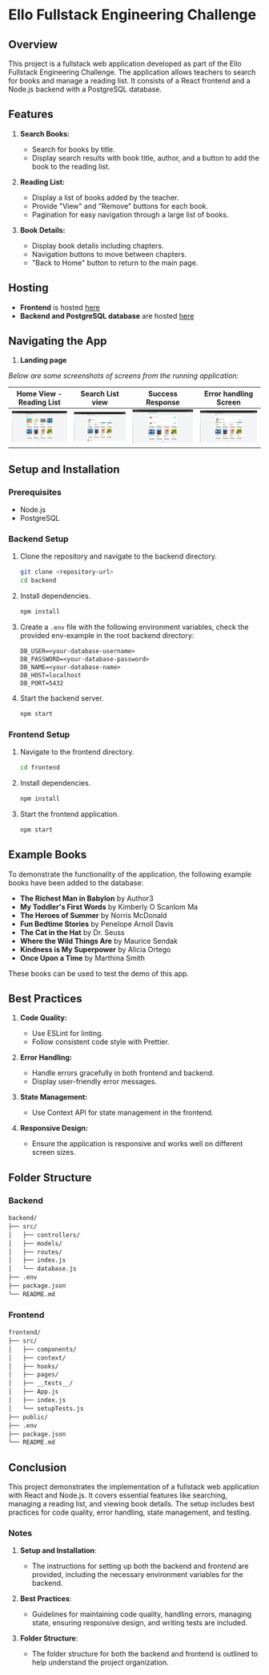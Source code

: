 # Ello Fullstack Engineering Challenge

## Overview

This project is a fullstack web application developed as part of the Ello Fullstack Engineering Challenge. The application allows teachers to search for books and manage a reading list. It consists of a React frontend and a Node.js backend with a PostgreSQL database.

## Features

1. **Search Books:**

   - Search for books by title.
   - Display search results with book title, author, and a button to add the book to the reading list.

2. **Reading List:**

   - Display a list of books added by the teacher.
   - Provide "View" and "Remove" buttons for each book.
   - Pagination for easy navigation through a large list of books.

3. **Book Details:**
   - Display book details including chapters.
   - Navigation buttons to move between chapters.
   - "Back to Home" button to return to the main page.

## Hosting

- **Frontend** is hosted [here](https://ello-fullstack-take-home-test.vercel.app/)
- **Backend and PostgreSQL database** are hosted [here](https://ello-fullstack-take-home-test.onrender.com/)

## Navigating the App

1. **Landing page**

_Below are some screenshots of screens from the running application:_

| Home View - Reading List | Search List view | Success Response | Error handling Screen |
| ----------- | ----------- | ----------- | ----------- |
| ![Home View](./screenshots/two.png) | ![Search List](./screenshots/one.png) | ![Success Response](./screenshots/three.png) | ![Error Handling](./screenshots/four.png) |

## Setup and Installation

### Prerequisites

- Node.js
- PostgreSQL

### Backend Setup

1. Clone the repository and navigate to the backend directory.

   ```sh
   git clone <repository-url>
   cd backend
   ```

2. Install dependencies.

   ```sh
   npm install
   ```

3. Create a `.env` file with the following environment variables, check the provided env-example in the root backend directory:

   ```env
   DB_USER=<your-database-username>
   DB_PASSWORD=<your-database-password>
   DB_NAME=<your-database-name>
   DB_HOST=localhost
   DB_PORT=5432
   ```

4. Start the backend server.

   ```sh
   npm start
   ```

### Frontend Setup

1. Navigate to the frontend directory.

   ```sh
   cd frontend
   ```

2. Install dependencies.

   ```sh
   npm install
   ```

3. Start the frontend application.

   ```sh
   npm start
   ```

## Example Books

To demonstrate the functionality of the application, the following example books have been added to the database:

- **The Richest Man in Babylon** by Author3
- **My Toddler's First Words** by Kimberly O Scanlom Ma
- **The Heroes of Summer** by Norris McDonald
- **Fun Bedtime Stories** by Penelope Arnoll Davis
- **The Cat in the Hat** by Dr. Seuss
- **Where the Wild Things Are** by Maurice Sendak
- **Kindness is My Superpower** by Alicia Ortego
- **Once Upon a Time** by Marthina Smith

These books can be used to test the demo of this app.

## Best Practices

1. **Code Quality:**

   - Use ESLint for linting.
   - Follow consistent code style with Prettier.

2. **Error Handling:**

   - Handle errors gracefully in both frontend and backend.
   - Display user-friendly error messages.

3. **State Management:**

   - Use Context API for state management in the frontend.

4. **Responsive Design:**

   - Ensure the application is responsive and works well on different screen sizes.

## Folder Structure

### Backend

```sh
backend/
├── src/
│   ├── controllers/
│   ├── models/
│   ├── routes/
│   ├── index.js
│   └── database.js
├── .env
├── package.json
└── README.md
```

### Frontend

```sh
frontend/
├── src/
│   ├── components/
│   ├── context/
│   ├── hooks/
│   ├── pages/
│   ├── __tests__/
│   ├── App.js
│   ├── index.js
│   └── setupTests.js
├── public/
├── .env
├── package.json
└── README.md
```

## Conclusion

This project demonstrates the implementation of a fullstack web application with React and Node.js. It covers essential features like searching, managing a reading list, and viewing book details. The setup includes best practices for code quality, error handling, state management, and testing.

### Notes

1. **Setup and Installation**:

   - The instructions for setting up both the backend and frontend are provided, including the necessary environment variables for the backend.

2. **Best Practices**:

   - Guidelines for maintaining code quality, handling errors, managing state, ensuring responsive design, and writing tests are included.

3. **Folder Structure**:
   - The folder structure for both the backend and frontend is outlined to help understand the project organization.

